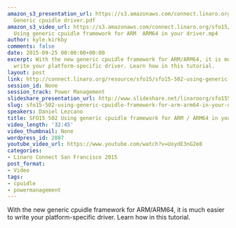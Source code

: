 ```yaml
---
amazon_s3_presentation_url: https://s3.amazonaws.com/connect.linaro.org/sfo15/Presentations/09-25-Friday/SFO15-502-
  Generic cpuidle driver.pdf
amazon_s3_video_url: https://s3.amazonaws.com/connect.linaro.org/sfo15/Videos/09-25-Friday/SFO15-502
  Using generic cpuidle framework for ARM  ARM64 in your driver.mp4
author: kyle.kirkby
comments: false
date: 2015-09-25 00:00:00+00:00
excerpt: With the new generic cpuidle framework for ARM/ARM64, it is much easier to
  write your platform-specific driver. Learn how in this tutorial.
layout: post
link: http://connect.linaro.org/resource/sfo15/sfo15-502-using-generic-cpuidle-framework-for-arm-arm64-in-your-driver/
session_id: None
session_track: Power Management
slideshare_presentation_url: http://www.slideshare.net/linaroorg/sfo15502-using-generic-cpuidle-framework-for-armarm64-in-your-driver
slug: sfo15-502-using-generic-cpuidle-framework-for-arm-arm64-in-your-driver
speakers: Daniel Lezcano
title: SFO15 502 Using generic cpuidle framework for ARM / ARM64 in your driver
video_length: '32:45'
video_thumbnail: None
wordpress_id: 2887
youtube_video_url: https://www.youtube.com/watch?v=UoydE3nG2e8
categories:
- Linaro Connect San Francisco 2015
post_format:
- Video
tags:
- cpuidle
- powermanagement
---
```


With the new generic cpuidle framework for ARM/ARM64, it is much easier to write your platform-specific driver. Learn how in this tutorial.
